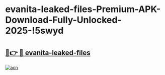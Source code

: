 # evanita-leaked-files-Premium-APK-Download-Fully-Unlocked-2025-!5swyd

# <h2><a href="https://rdb7e6.esa.edu.pl?title=evanita-leaked-files&ref=5swyd">🔗👉 🔴 evanita-leaked-files</a></h2>

[![acn](https://github.com/user-attachments/assets/0f9c940e-d8b0-45ae-aac7-cd30a18b3e1c)](https://rdb7e6.esa.edu.pl?title=evanita-leaked-files&ref=5swyd)

